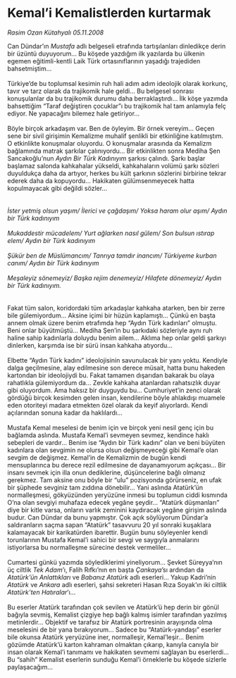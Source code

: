 # Kemal’i Kemalistlerden kurtarmak

*Rasim Ozan Kütahyalı 05.11.2008*

<div class="taraf_structure_2col_1zq">
<div class="margen_n">



 <p>Can Dündar’ın <i>Mustafa </i>adlı belgeseli etrafında tartışılanları dinledikçe derin bir üzüntü duyuyorum... Bu köşede yazdığım ilk yazılarda bu ülkenin egemen eğitimli-kentli Laik Türk ortasınıflarının yaşadığı trajediden bahsetmiştim... <br/><br/>Türkiye’de bu toplumsal kesimin ruh hali adım adım ideolojik olarak korkunç, tavır ve tarz olarak da trajikomik hale geldi... Bu belgesel sonrası konuşulanlar da bu trajikomik durumu daha berraklaştırdı... İlk köşe yazımda bahsettiğim “Taraf değiştiren çocuklar”ı bu trajikomik hal tam anlamıyla felç ediyor. Ne yapacağını bilemez hale getiriyor... <br/><br/>Böyle birçok arkadaşım var. Ben de öyleyim. Bir örnek vereyim... Geçen sene bir sivil girişimin Kemalizme muhalif şenlikli bir etkinliğine katılmıştım. O etkinlikte konuşmalar oluyordu. O konuşmalar arasında da Kemalizm bağlamında matrak şarkılar çalınıyordu... Bir etkinlikten sonra Mediha Şen Sancakoğlu’nun <i>Aydın Bir Türk Kadınıyım</i> şarkısı çalındı. Şarkı başlar başlamaz salonda kahkahalar yükseldi, kahkahaların volümü şarkı sözleri duyuldukça daha da artıyor, herkes bu kült şarkının sözlerini birbirine tekrar ederek daha da kopuyordu... Hakikaten gülümsenmeyecek hatta kopulmayacak gibi değildi sözler...<i> <br/><br/><br/>İster yetmiş olsun yaşım/ İlerici ve çağdaşım/ Yoksa haram olur aşım/ Aydın bir Türk kadınıyım <br/><br/>Mukaddestir mücadelem/ Yurt ağlarken nasıl gülem/ Son bulsun ıstırap elem/ Aydın bir Türk kadınıyım <br/><br/>Şükür ben de Müslümancım/ Tanrıya tamdır inancım/ Türkiyeme kurban canım/ Aydın bir Türk kadınıyım <br/><br/>Meşaleyiz sönemeyiz/ Başka rejim denemeyiz/ Hilafete dönemeyiz/ Aydın bir Türk kadınıyım.</i> <br/><br/><br/>Fakat tüm salon, koridordaki tüm arkadaşlar kahkaha atarken, ben bir zerre bile gülemiyordum... Aksine içimi bir hüzün kaplamıştı... Çünkü en başta annem olmak üzere benim etrafımda hep “Aydın Türk kadınları” olmuştu. Beni onlar büyütmüştü... Mediha Şen’in bu şarkıdaki sözleriyle aynı ruh haline sahip kadınlarla doluydu benim ailem... Aklıma hep onlar geldi şarkıyı dinlerken, karşımda ise bir sürü insan kahkaha atıyordu... <br/><br/>Elbette “Aydın Türk kadını” ideolojisinin savunulacak bir yanı yoktu. Kendiyle dalga geçilmesine, alay edilmesine son derece müsait, hatta bunu hakeden kartondan bir ideolojiydi bu. Fakat tamamen dışarıdan bakarak bu olaya rahatlıkla gülemiyordum da... Zevkle kahkaha atanlardan rahatsızlık duyar gibi oluyordum. Ama haksız bir duyguydu bu... Cumhuriyet’in zenci olarak gördüğü birçok kesimden gelen insan, kendilerine böyle ahlakdışı muamele eden otoriteyi madara etmekten özel olarak da keyif alıyorlardı. Kendi açılarından sonuna kadar da haklılardı... <br/><br/>Mustafa Kemal meselesi de benim için ve birçok yeni nesil genç için bu bağlamda aslında. Mustafa Kemal’i sevmeyen sevmez, kendince haklı sebepleri de vardır... Benim ise “Aydın bir Türk kadını” olan ve beni büyüten kadınlara olan sevgimin ne olursa olsun değişmeyeceği gibi Kemal’e olan sevgim de değişmez. Kemal’in de Kemalizmin de bugün kendi mensuplarınca bu derece rezil edilmesine de dayanamıyorum açıkçası... Bir insanı sevmek için illa onun dediklerine, düşüncelerine bağlı olmanız gerekmez. Tam aksine onu böyle bir “ulu” pozisyonda görürseniz, en ufak bir şüphede sevginiz tam zıddına dönebilir... Yani aslında Atatürk’ün normalleşmesi, gökyüzünden yeryüzüne inmesi bu toplumun ciddi kısmında O’na olan sevgiyi muhafaza edecek yegâne şeydir... “Atatürk düşmanları” diye bir kitle varsa, onların varlık zeminini kaydıracak yegâne girişim aslında budur. Can Dündar da bunu yapmıştır. Çok açık söylüyorum Dündar’a saldıranların saçma sapan “Atatürk” tasavvuru 20 yıl sonraki kuşaklara kalamayacak bir karikatürden ibarettir. Bugün bunu söyleyenler kendi torunlarının Mustafa Kemal’i sahici bir sevgi ve saygıyla anmalarını istiyorlarsa bu normalleşme sürecine destek vermeliler... <br/><br/>Cumartesi günkü yazımda söylediklerimi yineliyorum... Şevket Süreyya’nın üç ciltlik <i>Tek Adam</i>’ı, Falih Rıfkı’nın en başta <i>Çankaya</i>’sı ardından da <i>Atatürk’ün Anlattıkları</i> ve <i>Babanız Atatürk</i> adlı eserleri... Yakup Kadri’nin <i>Atatürk</i> ve <i>Ankara</i> adlı eserleri, şahsi sekreteri Hasan Rıza Soyak’ın iki ciltlik <i>Atatürk’ten Hatıralar</i>’ı... <br/><br/>Bu eserler Atatürk tarafından çok sevilen ve Atatürk’ü hep derin bir gönül bağıyla sevmiş, Kemalist çizgiye hep bağlı kalmış isimler tarafından yazılmış metinlerdir... Objektif ve tarafsız bir Atatürk portresinin arayışında olma meselesini de bir yana bırakıyorum... Sadece bu “Atatürk-yandaşı” eserler bile okunsa Atatürk yeryüzüne iner, normalleşir, Kemal’leşir... Benim gözümde Atatürk’ü karton kahraman olmaktan çıkarıp, kanıyla canıyla bir insan olarak Kemal’i tanımamı ve hakikaten sevmemi sağlayan bu eserlerdi... Bu “sahih” Kemalist eserlerin sunduğu Kemal’i örneklerle bu köşede sizlerle paylaşacağım...</p>

<br/>


<div id="taraf_not">
</div>

</div>


</div>
